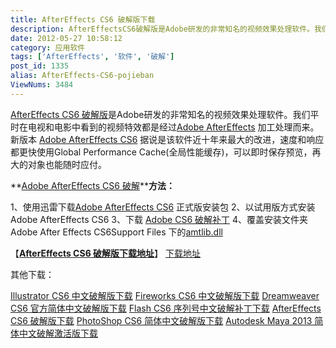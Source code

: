 ```yaml
---
title: AfterEffects CS6 破解版下载
description: AfterEffectsCS6破解版是Adobe研发的非常知名的视频效果处理软件。我们平时在电视和电影中看到的视频特效都是经过AdobeAfterEffects加工处理而来。新版本 AdobeAfterEffectsCS6 据说是该软件近十年来最大的改进，速度和响应都更快使用GlobalPerformanceCache(全局性能缓存)，可以即时保存预览，再大的对
date: 2012-05-27 10:58:12
category: 应用软件
tags: ['AfterEffects', '软件', '破解']
post_id: 1335
alias: AfterEffects-CS6-pojieban
ViewNums: 3484
---
```


[AfterEffects CS6 破解版](/blog/aftereffects-cs6-pojieban)是Adobe研发的非常知名的视频效果处理软件。我们平时在电视和电影中看到的视频特效都是经过[Adobe AfterEffects](/tags/AfterEffects) 加工处理而来。新版本 [Adobe AfterEffects CS6](/blog/aftereffects-cs6-pojieban) 据说是该软件近十年来最大的改进，速度和响应都更快使用Global Performance Cache(全局性能缓存)，可以即时保存预览，再大的对象也能随时应付。

**[Adobe AfterEffects CS6 破解](/blog/aftereffects-cs6-pojieban)****方法：**

1、使用迅雷下载[Adobe AfterEffects CS6](/blog/aftereffects-cs6-pojieban) 正式版安装包
2、以试用版方式安装Adobe AfterEffects CS6
3、下载 [Adobe CS6 破解补丁](/blog/adobe-cs6-pojiebuding)
4、覆盖安装文件夹 Adobe After Effects CS6Support Files 下的[amtlib.dll](/blog/adobe-cs6-pojiebuding)

【[**AfterEffects CS6 破解版下载地址**](/blog/aftereffects-cs6-pojieban)】
 [下载地址](download.asp?id=491)

其他下载：

[Illustrator CS6 中文破解版下载](/blog/illustrator-cs6-zhongwenpojie)
[Fireworks CS6 中文破解版下载](/blog/fireworks-cs6-zhongwenpojie)
[Dreamweaver CS6 官方简体中文破解版下载](/blog/dreamweaver-cs6-jiantizhongwenpojie)
[Flash CS6 序列号中文破解补丁下载](/blog/flash-cs6-xuliehaozhongwenpojiebuding) [AfterEffects CS6 破解版下载](/blog/aftereffects-cs6-pojieban)
[PhotoShop CS6 简体中文破解版下载](/blog/photoshop-cs6-jiantizhongwenpojie)
[Autodesk Maya 2013 简体中文破解激活版下载](/blog/autodesk-maya-2013-zhongwenpojiejihuo)

